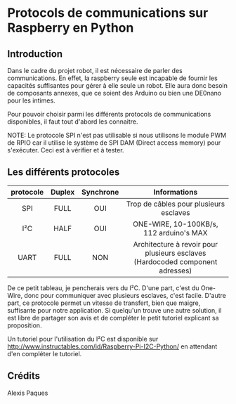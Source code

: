 Protocols de communications sur Raspberry en Python
===================================================

Introduction
------------

Dans le cadre du projet robot, il est nécessaire de parler des communications. En effet, la raspberry seule est incapable de fournir les capacités suffisantes pour gérer à elle seule un robot. Elle aura donc besoin de composants annexes, que ce soient des Arduino ou bien une DE0nano pour les intimes.

Pour pouvoir choisir parmi les différents protocols de communications disponibles, il faut tout d'abord les connaitre. 

NOTE: Le protocole SPI n'est pas utilisable si nous utilisons le module PWM de RPIO car il utilise le système de SPI DAM (Direct access memory) pour s'exécuter. Ceci est à vérifier et à tester.

Les différents protocoles
-------------------------

| protocole | Duplex | Synchrone |Informations   |
|:---------:|:------:|:---------:|:-------------:|
|   SPI     |  FULL  |  OUI      | Trop de câbles pour plusieurs esclaves |
| I²C       | HALF   | OUI       | ONE-WIRE, 10-100KB/s, 112 arduino's MAX |
| UART      | FULL   | NON       | Architecture à revoir pour plusieurs esclaves (Hardocoded component adresses)|

De ce petit tableau, je pencherais vers du I²C. D'une part, c'est du One-Wire, donc pour communiquer avec plusieurs esclaves, c'est facile. D'autre part, ce protocole permet un vitesse de transfert, bien que maigre, suffisante pour notre application.
Si quelqu'un trouve une autre solution, il est libre de partager son avis et de compléter le petit tutoriel explicant sa proposition.

Un tutoriel pour l'utilisation du I²C est disponible sur 
http://www.instructables.com/id/Raspberry-Pi-I2C-Python/ en attendant d'en compléter le tutoriel.

Crédits
--------
Alexis Paques